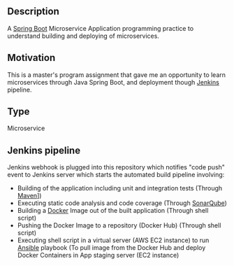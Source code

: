 ## Description
A [Spring Boot](https://spring.io/projects/spring-boot) Microservice Application programming practice to understand building and deploying of microservices.

## Motivation
This is a master's program assignment that gave me an opportunity to learn microservices through Java Spring Boot, and deployment though [Jenkins](https://www.jenkins.io) pipeline.

## Type
Microservice

## Jenkins pipeline
Jenkins webhook is plugged into this repository which notifies "code push" event to Jenkins server which starts the automated build pipeline involving:
- Building of the application including unit and integration tests (Through [Maven](https://maven.apache.org)])
- Executing static code analysis and code coverage (Through [SonarQube](https://www.sonarsource.com/products/sonarqube/))
- Building a [Docker](https://www.docker.com) Image out of the built application (Through shell script)
- Pushing the Docker Image to a repository (Docker Hub) (Through shell script)
- Executing shell script in a virtual server (AWS EC2 instance) to run [Ansible](https://www.ansible.com) playbook (To pull image from the Docker Hub and deploy Docker Containers in App staging server (EC2 instance)
